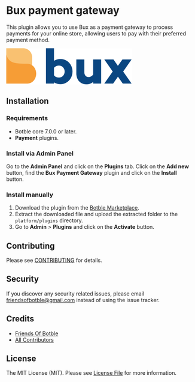 # Bux payment gateway

This plugin allows you to use Bux as a payment gateway to process payments for your online store, allowing
users to pay with their preferred payment method.

![Bux payment gateway](./screenshot.png)

## Installation

### Requirements

* Botble core 7.0.0 or later.
* **Payment** plugins.

### Install via Admin Panel

Go to the **Admin Panel** and click on the **Plugins** tab. Click on the **Add new** button, find the **Bux
Payment Gateway** plugin and click on the **Install** button.

### Install manually

1. Download the plugin from
   the [Botble Marketplace](https://marketplace.botble.com/products/friendsofbotble/fob-bux).
2. Extract the downloaded file and upload the extracted folder to the `platform/plugins` directory.
3. Go to **Admin** > **Plugins** and click on the **Activate** button.

## Contributing

Please see [CONTRIBUTING](CONTRIBUTING.md) for details.

## Security

If you discover any security related issues, please email friendsofbotble@gmail.com instead of using the issue tracker.

## Credits

* [Friends Of Botble](https://github.com/FriendsOfBotble)
* [All Contributors](../../contributors)

## License

The MIT License (MIT). Please see [License File](LICENSE) for more information.
